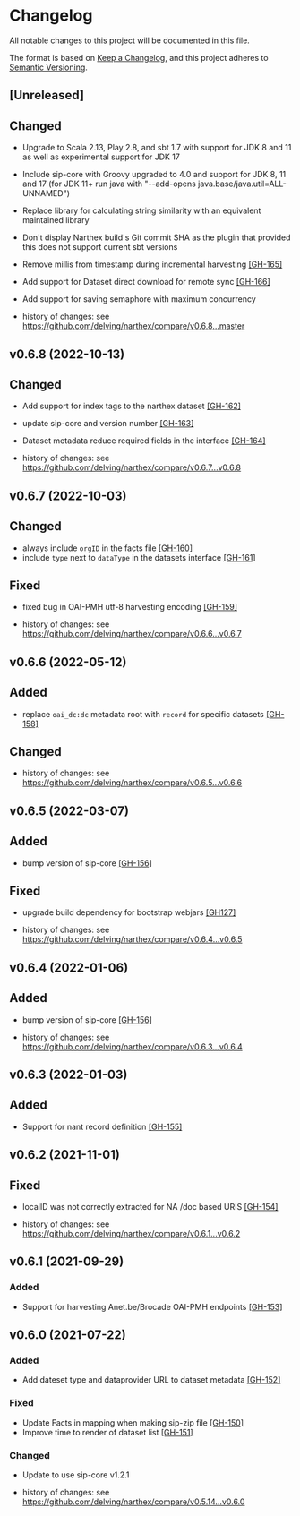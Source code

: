 # Changelog
All notable changes to this project will be documented in this file.

The format is based on [Keep a Changelog](https://keepachangelog.com/en/1.0.0/),
and this project adheres to [Semantic Versioning](https://semver.org/spec/v2.0.0.html).

## [Unreleased]

## Changed

- Upgrade to Scala 2.13, Play 2.8, and sbt 1.7 with support for JDK 8 and 11 as well as experimental support for JDK 17
- Include sip-core with Groovy upgraded to 4.0 and support for JDK 8, 11 and 17 (for JDK 11+ run java with "--add-opens java.base/java.util=ALL-UNNAMED") 
- Replace library for calculating string similarity with an equivalent maintained library
- Don't display Narthex build's Git commit SHA as the plugin that provided this does not support current sbt versions  

- Remove millis from timestamp during incremental harvesting [[GH-165]](https://github.com/delving/narthex/pull/165)
- Add support for Dataset direct download for remote sync [[GH-166]](https://github.com/delving/narthex/pull/166)
- Add support for saving semaphore with maximum concurrency

- history of changes: see https://github.com/delving/narthex/compare/v0.6.8...master

## v0.6.8 (2022-10-13)

## Changed

- Add support for index tags to the narthex dataset [[GH-162]](https://github.com/delving/narthex/pull/162)
- update sip-core and version number [[GH-163]](https://github.com/delving/narthex/pull/163)
- Dataset metadata reduce required fields in the interface [[GH-164]](https://github.com/delving/narthex/pull/164)
 
- history of changes: see https://github.com/delving/narthex/compare/v0.6.7...v0.6.8

## v0.6.7 (2022-10-03)

## Changed

- always include `orgID` in the facts file [[GH-160]](https://github.com/delving/narthex/pull/160)
- include `type` next to `dataType` in the datasets interface [[GH-161]](https://github.com/delving/narthex/pull/161)

## Fixed

- fixed bug in OAI-PMH utf-8 harvesting encoding [[GH-159]](https://github.com/delving/narthex/pull/159)


- history of changes: see https://github.com/delving/narthex/compare/v0.6.6...v0.6.7

## v0.6.6 (2022-05-12)

## Added

- replace `oai_dc:dc` metadata root with `record` for specific datasets [[GH-158]](https://github.com/delving/narthex/pull/158)

## Changed

- history of changes: see https://github.com/delving/narthex/compare/v0.6.5...v0.6.6

## v0.6.5 (2022-03-07)

## Added

* bump version of sip-core [[GH-156]](https://github.com/delving/narthex/pull/156)

## Fixed

* upgrade build dependency for bootstrap webjars [[GH127]](https://github.com/delving/narthex/pull/157)
 
- history of changes: see https://github.com/delving/narthex/compare/v0.6.4...v0.6.5

## v0.6.4 (2022-01-06)

## Added

* bump version of sip-core [[GH-156]](https://github.com/delving/narthex/pull/156)
- history of changes: see https://github.com/delving/narthex/compare/v0.6.3...v0.6.4


## v0.6.3 (2022-01-03)

## Added

* Support for nant record definition [[GH-155]](https://github.com/delving/narthex/pull/155)

## v0.6.2 (2021-11-01)

## Fixed

* localID was not correctly extracted for NA /doc based URIS [[GH-154]](https://github.com/delving/narthex/pull/154)
 
- history of changes: see https://github.com/delving/narthex/compare/v0.6.1...v0.6.2

## v0.6.1 (2021-09-29)

### Added 

* Support for harvesting Anet.be/Brocade OAI-PMH endpoints [[GH-153]](https://github.com/delving/narthex/pull/153)

## v0.6.0 (2021-07-22)

### Added 

* Add dateset type and dataprovider URL to dataset metadata [[GH-152]](https://github.com/delving/narthex/pull/152)

### Fixed

* Update Facts in mapping when making sip-zip file [[GH-150]](https://github.com/delving/narthex/pull/150)
* Improve time to render of dataset list [[GH-151]](https://github.com/delving/narthex/pull/151)

### Changed

* Update to use sip-core v1.2.1

- history of changes: see https://github.com/delving/narthex/compare/v0.5.14...v0.6.0
